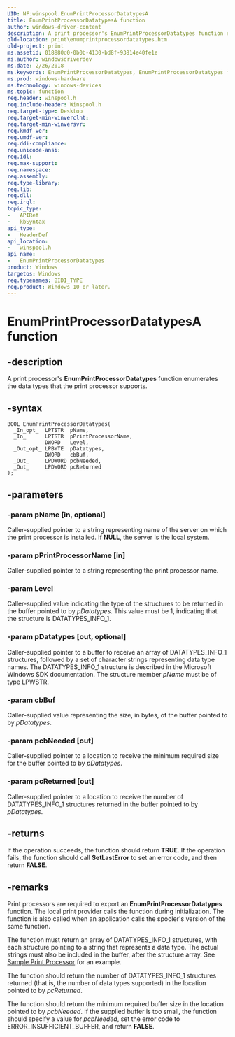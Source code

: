 ```yaml
---
UID: NF:winspool.EnumPrintProcessorDatatypesA
title: EnumPrintProcessorDatatypesA function
author: windows-driver-content
description: A print processor's EnumPrintProcessorDatatypes function enumerates the data types that the print processor supports.
old-location: print\enumprintprocessordatatypes.htm
old-project: print
ms.assetid: 018880d0-0b0b-4130-bd8f-93814e40fe1e
ms.author: windowsdriverdev
ms.date: 2/26/2018
ms.keywords: EnumPrintProcessorDatatypes, EnumPrintProcessorDatatypes function [Print Devices], EnumPrintProcessorDatatypesA, print.enumprintprocessordatatypes, spoolfnc_f0686e8e-e1bc-448a-8dd1-eeccfb66dd9e.xml, winspool/EnumPrintProcessorDatatypes
ms.prod: windows-hardware
ms.technology: windows-devices
ms.topic: function
req.header: winspool.h
req.include-header: Winspool.h
req.target-type: Desktop
req.target-min-winverclnt: 
req.target-min-winversvr: 
req.kmdf-ver: 
req.umdf-ver: 
req.ddi-compliance: 
req.unicode-ansi: 
req.idl: 
req.max-support: 
req.namespace: 
req.assembly: 
req.type-library: 
req.lib: 
req.dll: 
req.irql: 
topic_type:
-	APIRef
-	kbSyntax
api_type:
-	HeaderDef
api_location:
-	winspool.h
api_name:
-	EnumPrintProcessorDatatypes
product: Windows
targetos: Windows
req.typenames: BIDI_TYPE
req.product: Windows 10 or later.
---
```


# EnumPrintProcessorDatatypesA function


## -description


A print processor's <b>EnumPrintProcessorDatatypes</b> function enumerates the data types that the print processor supports.


## -syntax


````
BOOL EnumPrintProcessorDatatypes(
  _In_opt_  LPTSTR  pName,
  _In_      LPTSTR  pPrintProcessorName,
            DWORD   Level,
  _Out_opt_ LPBYTE  pDatatypes,
            DWORD   cbBuf,
  _Out_     LPDWORD pcbNeeded,
  _Out_     LPDWORD pcReturned
);
````


## -parameters




### -param pName [in, optional]

Caller-supplied pointer to a string representing name of the server on which the print processor is installed. If <b>NULL</b>, the server is the local system.


### -param pPrintProcessorName [in]

Caller-supplied pointer to a string representing the print processor name.


### -param Level

Caller-supplied value indicating the type of the structures to be returned in the buffer pointed to by <i>pDatatypes</i>. This value must be 1, indicating that the structure is DATATYPES_INFO_1.


### -param pDatatypes [out, optional]

Caller-supplied pointer to a buffer to receive an array of DATATYPES_INFO_1 structures, followed by a set of character strings representing data type names. The DATATYPES_INFO_1 structure is described in the Microsoft Windows SDK documentation. The structure member <i>pName</i> must be of type LPWSTR.


### -param cbBuf

Caller-supplied value representing the size, in bytes, of the buffer pointed to by <i>pDatatypes</i>.


### -param pcbNeeded [out]

Caller-supplied pointer to a location to receive the minimum required size for the buffer pointed to by <i>pDatatypes</i>.


### -param pcReturned [out]

Caller-supplied pointer to a location to receive the number of DATATYPES_INFO_1 structures returned in the buffer pointed to by <i>pDatatypes</i>.


## -returns



If the operation succeeds, the function should return <b>TRUE</b>. If the operation fails, the function should call <b>SetLastError</b> to set an error code, and then return <b>FALSE</b>.




## -remarks



Print processors are required to export an <b>EnumPrintProcessorDatatypes</b> function. The local print provider calls the function during initialization. The function is also called when an application calls the spooler's version of the same function.

The function must return an array of DATATYPES_INFO_1 structures, with each structure pointing to a string that represents a data type. The actual strings must also be included in the buffer, after the structure array. See <a href="https://msdn.microsoft.com/42ab44f2-dba4-4b52-870a-2cb42fc2d0a9">Sample Print Processor</a> for an example.

The function should return the number of DATATYPES_INFO_1 structures returned (that is, the number of data types supported) in the location pointed to by <i>pcReturned</i>.

The function should return the minimum required buffer size in the location pointed to by <i>pcbNeeded</i>. If the supplied buffer is too small, the function should specify a value for <i>pcbNeeded</i>, set the error code to ERROR_INSUFFICIENT_BUFFER, and return <b>FALSE</b>.



